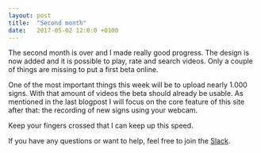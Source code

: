 ```yaml
---
layout: post
title:  "Second month"
date:   2017-05-02 12:0:0 +0100
---
```

The second month is over and I made really good progress. The design is now
added and it is possible to play, rate and search videos. Only a couple of
things are missing to put a first beta online.

One of the most important things this week will be to upload nearly 1.000
signs. With that amount of videos the beta should already be usable. As
mentioned in the last blogpost I will focus on the core feature of this site
after that: the recording of new signs using your webcam.

Keep your fingers crossed that I can keep up this speed.

If you have any questions or want to help, feel free
to join the [Slack](https://signdict-slack-invite.herokuapp.com/).

